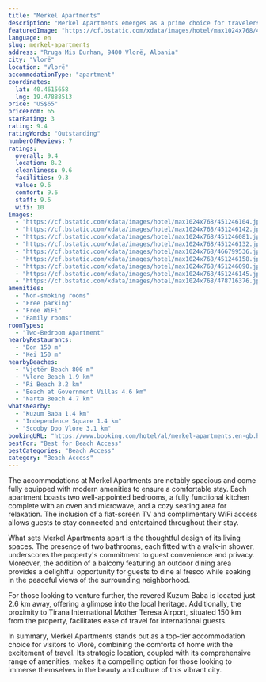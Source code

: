 ```yaml
---
title: "Merkel Apartments"
description: "Merkel Apartments emerges as a prime choice for travelers seeking comfort and convenience in the heart of Vlorë."
featuredImage: "https://cf.bstatic.com/xdata/images/hotel/max1024x768/451246104.jpg?k=49df4a53fc780f3ac882168bcc5ae201a2253088921e01903b0355a1005e7f08&o=&hp=1"
language: en
slug: merkel-apartments
address: "Rruga Mis Durhan, 9400 Vlorë, Albania"
city: "Vlorë"
location: "Vlorë"
accommodationType: "apartment"
coordinates:
  lat: 40.4615658
  lng: 19.47888513
price: "US$65"
priceFrom: 65
starRating: 3
rating: 9.4
ratingWords: "Outstanding"
numberOfReviews: 7
ratings:
  overall: 9.4
  location: 8.2
  cleanliness: 9.6
  facilities: 9.3
  value: 9.6
  comfort: 9.6
  staff: 9.6
  wifi: 10
images:
  - "https://cf.bstatic.com/xdata/images/hotel/max1024x768/451246104.jpg?k=49df4a53fc780f3ac882168bcc5ae201a2253088921e01903b0355a1005e7f08&o=&hp=1"
  - "https://cf.bstatic.com/xdata/images/hotel/max1024x768/451246142.jpg?k=06a1b65aab0a44d73c7f3ab4884045b7fa6e4f3ba2cf88fb856f8a04ab8d87ff&o=&hp=1"
  - "https://cf.bstatic.com/xdata/images/hotel/max1024x768/451246081.jpg?k=abc7586d29052b048204b34c5d6ecc3b8d43a6539788afbd1ebc5428eb085625&o=&hp=1"
  - "https://cf.bstatic.com/xdata/images/hotel/max1024x768/451246132.jpg?k=57486716e1cdc5f0abd97ed72fed5df74d8b2a2c6cdc046c78ff5d547d56c0a3&o=&hp=1"
  - "https://cf.bstatic.com/xdata/images/hotel/max1024x768/466799536.jpg?k=bf418e0b68dca00787eea859fe463bb4f901ab3701d3972b883536cb70b3937b&o=&hp=1"
  - "https://cf.bstatic.com/xdata/images/hotel/max1024x768/451246158.jpg?k=4b1b6abc4a5938a8b9de7929d434263df48ed10672ad8c6e76b62499cf750549&o=&hp=1"
  - "https://cf.bstatic.com/xdata/images/hotel/max1024x768/451246090.jpg?k=b58f40d2f98a7f0e15b7f81e8e8a327a8c80f0d0a0e5b4c1ddcafb56f7319ae8&o=&hp=1"
  - "https://cf.bstatic.com/xdata/images/hotel/max1024x768/451246145.jpg?k=d12fe6988b8ade24b7d2a883e1aa863269d8430a01f7dbd932bbe9d2cac3d60e&o=&hp=1"
  - "https://cf.bstatic.com/xdata/images/hotel/max1024x768/478716376.jpg?k=11f7e0795c33424cfe3afb648f115218171a50aa96de27cdedda4c568892621e&o=&hp=1"
amenities:
  - "Non-smoking rooms"
  - "Free parking"
  - "Free WiFi"
  - "Family rooms"
roomTypes:
  - "Two-Bedroom Apartment"
nearbyRestaurants:
  - "Don 150 m"
  - "Kei 150 m"
nearbyBeaches:
  - "Vjetër Beach 800 m"
  - "Vlore Beach 1.9 km"
  - "Ri Beach 3.2 km"
  - "Beach at Government Villas 4.6 km"
  - "Narta Beach 4.7 km"
whatsNearby:
  - "Kuzum Baba 1.4 km"
  - "Independence Square 1.4 km"
  - "Scooby Doo Vlore 3.1 km"
bookingURL: "https://www.booking.com/hotel/al/merkel-apartments.en-gb.html?aid=8035640"
bestFor: "Best for Beach Access"
bestCategories: "Beach Access"
category: "Beach Access"
---
```


The accommodations at Merkel Apartments are notably spacious and come fully equipped with modern amenities to ensure a comfortable stay. Each apartment boasts two well-appointed bedrooms, a fully functional kitchen complete with an oven and microwave, and a cozy seating area for relaxation. The inclusion of a flat-screen TV and complimentary WiFi access allows guests to stay connected and entertained throughout their stay.

What sets Merkel Apartments apart is the thoughtful design of its living spaces. The presence of two bathrooms, each fitted with a walk-in shower, underscores the property's commitment to guest convenience and privacy. Moreover, the addition of a balcony featuring an outdoor dining area provides a delightful opportunity for guests to dine al fresco while soaking in the peaceful views of the surrounding neighborhood.

For those looking to venture further, the revered Kuzum Baba is located just 2.6 km away, offering a glimpse into the local heritage. Additionally, the proximity to Tirana International Mother Teresa Airport, situated 150 km from the property, facilitates ease of travel for international guests.

In summary, Merkel Apartments stands out as a top-tier accommodation choice for visitors to Vlorë, combining the comforts of home with the excitement of travel. Its strategic location, coupled with its comprehensive range of amenities, makes it a compelling option for those looking to immerse themselves in the beauty and culture of this vibrant city.